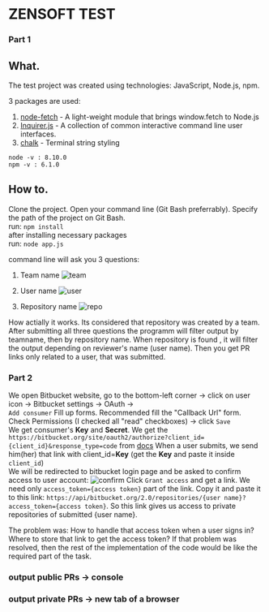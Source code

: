 # ZENSOFT TEST

### Part 1
## What.
The test project was created using technologies: JavaScript, Node.js, npm.

3 packages are used:
1. [node-fetch](https://www.npmjs.com/package/node-fetch) - A light-weight module that brings window.fetch to Node.js
2. [Inquirer.js](https://www.npmjs.com/package/inquirer) - A collection of common interactive command line user interfaces.
3. [chalk](https://www.npmjs.com/package/chalk) - Terminal string styling

`node -v : 8.10.0`<br> 
`npm -v : 6.1.0`

## How to.
Clone the project. Open your command line (Git Bash preferrably). Specify the path of the project on Git Bash. <br>
run: `npm install` <br>
after installing necessary packages <br>
run: `node app.js` <br>

command line will ask you 3 questions:
1. Team name ![team](https://user-images.githubusercontent.com/25715575/41024456-1dfef888-6991-11e8-89a9-3285fd4d78fd.jpg)

2.  User name ![user](https://user-images.githubusercontent.com/25715575/41024335-c9ca92ae-6990-11e8-8e20-3b3d020f692d.jpg)

3. Repository name ![repo](https://user-images.githubusercontent.com/25715575/41024437-0d849c38-6991-11e8-8afb-b76a73927c1a.jpg)



How actially it works.
Its considered that repository was created by a team. After submitting all three questions the programm will filter output by teamname, 
then by repository name. When repository is found , it will filter the output depending on reviewer's name (user name).
Then you get PR links only related to a user, that was submitted.

### Part 2
We open Bitbucket website, go to the bottom-left corner -> click on user icon -> Bitbucket settings -> OAuth -> <br> `Add consumer`
Fill up forms. Recommended fill the "Callback Url" form. Check Permissions (I checked all "read" checkboxes) -> click `Save` <br>
We get consumer's **Key** and **Secret**.
We get the <br> `https://bitbucket.org/site/oauth2/authorize?client_id={client_id}&response_type=code` from [docs](https://developer.atlassian.com/bitbucket/api/2/reference/meta/authentication)
When a user submits, we send him(her) that link with client_id=**Key** (get the **Key** and paste it inside `client_id`) <br>
We will be redirected to bitbucket login page and be asked to confirm access to user account:
![confirm](https://user-images.githubusercontent.com/25715575/41024547-5caf0974-6991-11e8-8c48-984394a1bd9d.jpg)
Click `Grant access` and get a link. We need only `access_token={access token}` part of the link. Copy it and paste it to this link:
`https://api/bitbucket.org/2.0/repositories/{user name}?access_token={access token}`.
So this link gives us access to private repositories of submitted {user name}. <br>

The problem was: How to handle that access token when a user signs in? Where to store that link to get the access token?
If that problem was resolved, then the rest of the implementation of the code would be like the required part of the task.
### output public PRs -> console
### output private PRs -> new tab of a browser



